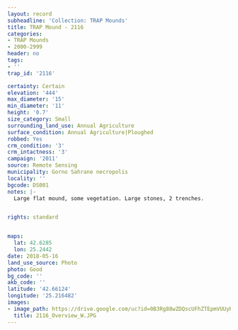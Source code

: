 ```yaml
---
layout: record
subheadline: 'Collection: TRAP Mounds'
title: TRAP Mound - 2116
categories:
- TRAP Mounds
- 2000-2999
header: no
tags:
- ''
trap_id: '2116'

certainty: Certain
elevation: '444'
max_diameter: '15'
min_diameter: '11'
height: '0.7'
size_category: Small
surrounding_land_use: Annual Agriculture
surface_condition: Annual Agriculture|Ploughed
robbed: Yes
crm_condition: '3'
crm_intactness: '3'
campaign: '2011'
source: Remote Sensing
municipality: Gorno Sahrane necropolis
locality: ''
bgcode: DS001
notes: |-
  Large flat mound, some vegetation. Large stones, 2 trenches.


rights: standard


maps:
  lat: 42.6285
  lon: 25.2442
date: 2018-05-16
land_use_source: Photo
photo: Good
bg_code: ''
akb_code: ''
latitude: '42.66124'
longitude: '25.216482'
images:
- image_path: https://drive.google.com/uc?id=0B3Rg88wZDQscUFhZTEpmVUUyRm8
  title: 2116_Overview_W.JPG
---
```


